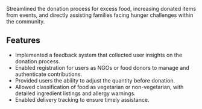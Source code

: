 Streamlined the donation process for excess food, increasing donated items from events, and directly assisting families facing hunger challenges within the community.
## Features
- Implemented a feedback system that collected user insights on the donation process.
- Enabled registration for users as NGOs or food donors to manage and authenticate contributions. 
- Provided users the ability to adjust the quantity before donation.
- Allowed classification of food as vegetarian or non-vegetarian, with detailed ingredient listings and allergy warnings.
- Enabled delivery tracking to ensure timely assistance.
 
